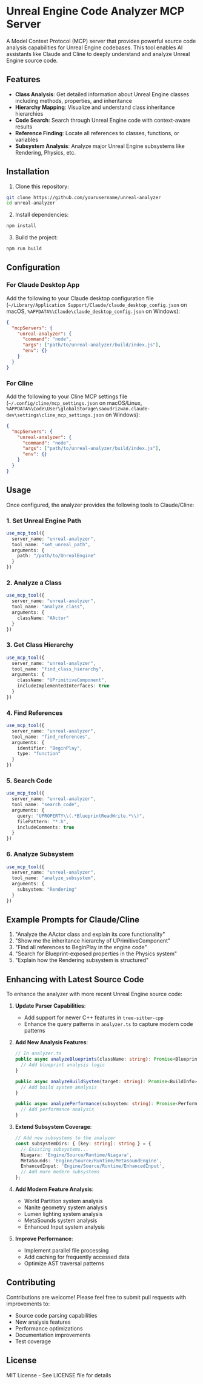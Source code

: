 <!--
Created by Ayelet Technology Private Limited
-->

# Unreal Engine Code Analyzer MCP Server

A Model Context Protocol (MCP) server that provides powerful source code analysis capabilities for Unreal Engine codebases. This tool enables AI assistants like Claude and Cline to deeply understand and analyze Unreal Engine source code.

## Features

- **Class Analysis**: Get detailed information about Unreal Engine classes including methods, properties, and inheritance
- **Hierarchy Mapping**: Visualize and understand class inheritance hierarchies
- **Code Search**: Search through Unreal Engine code with context-aware results
- **Reference Finding**: Locate all references to classes, functions, or variables
- **Subsystem Analysis**: Analyze major Unreal Engine subsystems like Rendering, Physics, etc.

## Installation

1. Clone this repository:
```bash
git clone https://github.com/yourusername/unreal-analyzer
cd unreal-analyzer
```

2. Install dependencies:
```bash
npm install
```

3. Build the project:
```bash
npm run build
```

## Configuration

### For Claude Desktop App

Add the following to your Claude desktop configuration file (`~/Library/Application Support/Claude/claude_desktop_config.json` on macOS, `%APPDATA%\Claude\claude_desktop_config.json` on Windows):

```json
{
  "mcpServers": {
    "unreal-analyzer": {
      "command": "node",
      "args": ["path/to/unreal-analyzer/build/index.js"],
      "env": {}
    }
  }
}
```

### For Cline

Add the following to your Cline MCP settings file (`~/.config/cline/mcp_settings.json` on macOS/Linux, `%APPDATA%\Code\User\globalStorage\saoudrizwan.claude-dev\settings\cline_mcp_settings.json` on Windows):

```json
{
  "mcpServers": {
    "unreal-analyzer": {
      "command": "node",
      "args": ["path/to/unreal-analyzer/build/index.js"],
      "env": {}
    }
  }
}
```

## Usage

Once configured, the analyzer provides the following tools to Claude/Cline:

### 1. Set Unreal Engine Path
```typescript
use_mcp_tool({
  server_name: "unreal-analyzer",
  tool_name: "set_unreal_path",
  arguments: {
    path: "/path/to/UnrealEngine"
  }
})
```

### 2. Analyze a Class
```typescript
use_mcp_tool({
  server_name: "unreal-analyzer",
  tool_name: "analyze_class",
  arguments: {
    className: "AActor"
  }
})
```

### 3. Get Class Hierarchy
```typescript
use_mcp_tool({
  server_name: "unreal-analyzer",
  tool_name: "find_class_hierarchy",
  arguments: {
    className: "UPrimitiveComponent",
    includeImplementedInterfaces: true
  }
})
```

### 4. Find References
```typescript
use_mcp_tool({
  server_name: "unreal-analyzer",
  tool_name: "find_references",
  arguments: {
    identifier: "BeginPlay",
    type: "function"
  }
})
```

### 5. Search Code
```typescript
use_mcp_tool({
  server_name: "unreal-analyzer",
  tool_name: "search_code",
  arguments: {
    query: "UPROPERTY\\(.*BlueprintReadWrite.*\\)",
    filePattern: "*.h",
    includeComments: true
  }
})
```

### 6. Analyze Subsystem
```typescript
use_mcp_tool({
  server_name: "unreal-analyzer",
  tool_name: "analyze_subsystem",
  arguments: {
    subsystem: "Rendering"
  }
})
```

## Example Prompts for Claude/Cline

1. "Analyze the AActor class and explain its core functionality"
2. "Show me the inheritance hierarchy of UPrimitiveComponent"
3. "Find all references to BeginPlay in the engine code"
4. "Search for Blueprint-exposed properties in the Physics system"
5. "Explain how the Rendering subsystem is structured"

## Enhancing with Latest Source Code

To enhance the analyzer with more recent Unreal Engine source code:

1. **Update Parser Capabilities**:
   - Add support for newer C++ features in `tree-sitter-cpp`
   - Enhance the query patterns in `analyzer.ts` to capture modern code patterns

2. **Add New Analysis Features**:
   ```typescript
   // In analyzer.ts
   public async analyzeBlueprints(className: string): Promise<BlueprintInfo> {
     // Add blueprint analysis logic
   }

   public async analyzeBuildSystem(target: string): Promise<BuildInfo> {
     // Add build system analysis
   }

   public async analyzePerformance(subsystem: string): Promise<PerformanceMetrics> {
     // Add performance analysis
   }
   ```

3. **Extend Subsystem Coverage**:
   ```typescript
   // Add new subsystems to the analyzer
   const subsystemDirs: { [key: string]: string } = {
     // Existing subsystems...
     Niagara: 'Engine/Source/Runtime/Niagara',
     MetaSounds: 'Engine/Source/Runtime/MetasoundEngine',
     EnhancedInput: 'Engine/Source/Runtime/EnhancedInput',
     // Add more modern subsystems
   };
   ```

4. **Add Modern Feature Analysis**:
   - World Partition system analysis
   - Nanite geometry system analysis
   - Lumen lighting system analysis
   - MetaSounds system analysis
   - Enhanced Input system analysis

5. **Improve Performance**:
   - Implement parallel file processing
   - Add caching for frequently accessed data
   - Optimize AST traversal patterns

## Contributing

Contributions are welcome! Please feel free to submit pull requests with improvements to:

- Source code parsing capabilities
- New analysis features
- Performance optimizations
- Documentation improvements
- Test coverage

## License

MIT License - See LICENSE file for details

